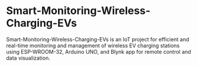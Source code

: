 # Smart-Monitoring-Wireless-Charging-EVs
Smart-Monitoring-Wireless-Charging-EVs is an IoT project for efficient and real-time monitoring and management of wireless EV charging stations using ESP-WROOM-32, Arduino UNO, and Blynk app for remote control and data visualization.
